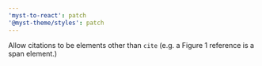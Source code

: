 ```yaml
---
'myst-to-react': patch
'@myst-theme/styles': patch
---
```


Allow citations to be elements other than `cite` (e.g. a Figure 1 reference is a span element.)
